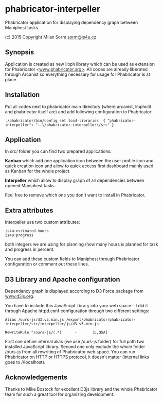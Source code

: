# phabricator-interpeller

Phabricator application for displaying dependency graph between Maniphest tasks.

(c) 2015 Copyright Milan Sorm <sorm@is4u.cz>

## Synopsis

Application is created as new libph library which can be used as extension for Phabricator <www.phabricator.org>.
All codes are already liberated through Arcanist so everything necessary for usage for Phabricator is at place.

## Installation

Put all codes next to phabricator main directory (where arcanist, libphutil and phabricator itself are) and add following
configuration to Phabricator:

	./phabricator/bin/config set load-libraries '{ "phabricator-interpeller": "..\/phabricator-interpeller\/src" }'

## Application

In src/ folder you can find two prepared applications:

**Kanban** which add one application icon between the user profile icon and quick creation icon and allow to quick
access first dashboard mainly used as Kanban for the whole project.

**Interpeller** which allow to display graph of all dependencies between opened Maniphest tasks.

Feel free to remove which one you don't want to install in Phabricator.

## Extra attributes

Interpeller use two custom attributes:

	is4u:estimated-hours
	is4u:progress

both integers we are using for planning (how many hours is planned for task and progress in percent.

You can add these custom fields to Maniphest through Phabricator configuration or comment out these lines.

## D3 Library and Apache configuration

Dependency graph is displayed according to D3 Force package from www.d3js.org.
		
You have to include this JavaScript library into your web space - I did it through Apache httpd.conf configuration
through two different settings:

	Alias /ours-js/d3.v3.min.js /export/phabricator/phabricator-interpeller/src/interpeller/js/d3.v3.min.js

	RewriteRule ^/ours-js/(.*)      -       [L,QSA]

First one define internal alias (we use /ours-js folder) for full path two installed JavaScript library. Second one
only exclude the whole folder /ours-js from all rewriting of Phabricator web space. You can run Phabricator on HTTP
or HTTPS protocol, it doesn't matter (internal links goes to //localhost).

## Acknowledgements

Thanks to Mike Bostock for excellent D3js library and the whole Phabricator team for such a great tool for organizing development.

